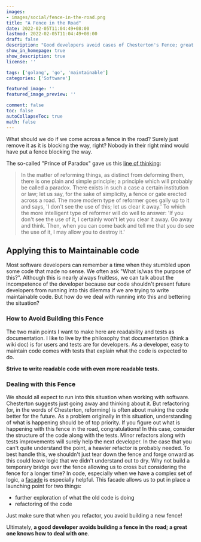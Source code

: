 ```yaml
---
images:
- images/social/fence-in-the-road.png
title: "A Fence in the Road"
date: 2022-02-05T11:04:49+08:00
lastmod: 2022-02-05T11:04:49+08:00
draft: false
description: "Good developers avoid cases of Chesterton's Fence; great ones know how to deal with them."
show_in_homepage: true
show_description: true
license: ''

tags: ['golang', 'go', 'maintainable']
categories: ['Software']

featured_image: ''
featured_image_preview: ''

comment: false
toc: false
autoCollapseToc: true
math: false
---
```


What should we do if we come across a fence in the road? Surely just remove it as it is 
blocking the way, right? Nobody in their right mind would have put a fence blocking the way.

The so-called "Prince of Paradox" gave us this [line of thinking](https://en.wikipedia.org/wiki/G._K._Chesterton#Chesterton's_fence): 

> In the matter of reforming things, as distinct from deforming them, there is one plain and simple principle; a principle which will probably be called a paradox. There exists in such a case a certain institution or law; let us say, for the sake of simplicity, a fence or gate erected across a road. The more modern type of reformer goes gaily up to it and says, 'I don't see the use of this; let us clear it away.' To which the more intelligent type of reformer will do well to answer: 'If you don't see the use of it, I certainly won't let you clear it away. Go away and think. Then, when you can come back and tell me that you do see the use of it, I may allow you to destroy it.'

## Applying this to Maintainable code

Most software developers can remember a time when they stumbled upon some code that made no sense.
We often ask "What is/was the purpose of this?". Although this is nearly always fruitless, we can talk about
the incompetence of the developer because our code shouldn't present future developers from running into this 
dilemma if we are trying to write maintainable code. But how do we deal with running into
this and bettering the situation?

### How to Avoid Building this Fence

The two main points I want to make here are readability and tests as documentation. I like to 
live by the philosophy that documentation (think a wiki doc) is for users and tests are for
developers. As a developer, easy to maintain code comes with tests that explain what the code is 
expected to do. 

**Strive to write readable code with even more readable tests.**

### Dealing with this Fence

We should all expect to run into this situation when working with software. Chesterton suggests
just going away and thinking about it. But refactoring (or, in the words of Chesterton, reforming)
is often about making the code better for the future. As a problem originally in this situation, 
understanding of what is happening should be of top priority. If you figure out what is happening
with this fence in the road, congratulations! In this case, consider the structure of the code along with
the tests. Minor refactors along with tests improvements will surely help the next developer. In the case that
you can't quite understand the point, a heavier refactor is probably needed. To best handle this, we 
shouldn't just tear down the fence and forge onward as this could leave logic that we didn't understand
out to dry. Why not build a temporary bridge over the fence allowing us to cross but considering the fence
for a longer time? In code, especially when we have a complex set of logic, a [facade](https://en.wikipedia.org/wiki/Facade_pattern) is especially helpful.
This facade allows us to put in place a launching point for two things:
- further exploration of what the old code is doing
- refactoring of the code

Just make sure that when you refactor, you avoid building a new fence!

Ultimately, **a good developer avoids building a fence in the road; a great one knows how to deal with one**.